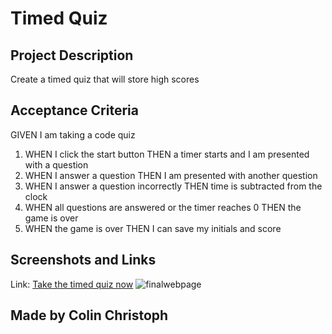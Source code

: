 # Timed Quiz
 
## Project Description
Create a timed quiz that will store high scores

## Acceptance Criteria
GIVEN I am taking a code quiz
1. WHEN I click the start button
THEN a timer starts and I am presented with a question
2. WHEN I answer a question
THEN I am presented with another question
3. WHEN I answer a question incorrectly
THEN time is subtracted from the clock
4. WHEN all questions are answered or the timer reaches 0
THEN the game is over
5. WHEN the game is over
THEN I can save my initials and score 

## Screenshots and Links
Link: [Take the timed quiz now](https://colinc27.github.io/PasswordGeneratorChallengeIII/)
![finalwebpage](./Develop/screenshot.JPG "final webpage")

## Made by Colin Christoph